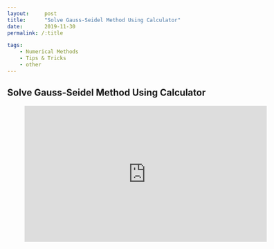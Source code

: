 ```yaml
---
layout:     post
title:      "Solve Gauss-Seidel Method Using Calculator"
date:       2019-11-30 
permalink: /:title

tags:
    - Numerical Methods
    - Tips & Tricks
    - other
---
```


## Solve Gauss-Seidel Method Using Calculator

<figure class="video_container">
  <iframe width="560" height="315" src="https://www.youtube.com/embed/Yr1bOy7zn_I" frameborder="0" allow="accelerometer; autoplay; encrypted-media; gyroscope; picture-in-picture" allowfullscreen></iframe>
</figure>
